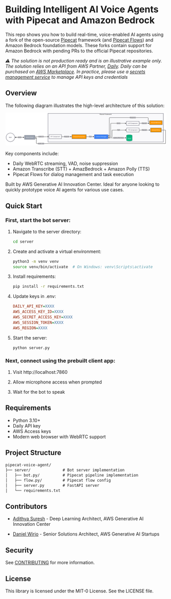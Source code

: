 # Building Intelligent AI Voice Agents with Pipecat and Amazon Bedrock

This repo shows you how to build real-time, voice-enabled AI agents using a fork of the open-source [Pipecat](https://github.com/adithyaxx/pipecat/tree/add-bedrock-support) framework (and [Pipecat Flows](https://github.com/adithyaxx/pipecat-flows/tree/add-bedrock-support)) and Amazon Bedrock foundation models. These forks contain support for Amazon Bedrock with pending PRs to the official Pipecat repositories.

_⚠️ The solution is not production ready and is an illustrative example only. The solution relies on an API from AWS Partner, [Daily](https://www.daily.co/). Daily can be purchased on [AWS Marketplace](https://aws.amazon.com/marketplace/seller-profile?id=d52484b0-a717-4b6d-a7aa-82f1c0c40b35). In practice, please use a [secrets management service](https://docs.aws.amazon.com/prescriptive-guidance/latest/aws-startup-security-baseline/wkld-03.html) to manage API keys and credentials_

## Overview

The following diagram illustrates the high-level architecture of this solution:

![](assets/diagram.png)

Key components include:
- Daily WebRTC streaming, VAD, noise suppression
- Amazon Transcribe (STT) + AmazBedrock + Amazon Polly (TTS)
- Pipecat Flows for dialog management and task execution

Built by AWS Generative AI Innovation Center. Ideal for anyone looking to quickly prototype voice AI agents for various use cases.

## Quick Start

### First, start the bot server:

1. Navigate to the server directory:
   ```bash
   cd server
   ```
2. Create and activate a virtual environment:
   ```bash
   python3 -m venv venv
   source venv/bin/activate  # On Windows: venv\Scripts\activate
   ```
3. Install requirements:
   ```bash
   pip install -r requirements.txt
   ```
4. Update keys in .env:
    ```ini
    DAILY_API_KEY=XXXX
    AWS_ACCESS_KEY_ID=XXXX
    AWS_SECRET_ACCESS_KEY=XXXX
    AWS_SESSION_TOKEN=XXXX
    AWS_REGION=XXXX
     ```
5. Start the server:
   ```bash
   python server.py
   ```

### Next, connect using the prebuilt client app:

1. Visit http://localhost:7860

2. Allow microphone access when prompted

3. Wait for the bot to speak

## Requirements

- Python 3.10+
- Daily API key
- AWS Access keys
- Modern web browser with WebRTC support

## Project Structure

```
pipecat-voice-agent/
├── server/              # Bot server implementation
│   ├── bot.py/          # Pipecat pipeline implementation
│   ├── flow.py/         # Pipecat flow config
│   ├── server.py        # FastAPI server
│   └── requirements.txt
```

## Contributors

- [Adithya Suresh](https://www.linkedin.com/in/adithyaxx/) - Deep Learning Architect, AWS Generative AI Innovation Center

- [Daniel Wirjo](https://www.linkedin.com/in/wirjo/) - Senior Solutions Architect, AWS Generative AI Startups

## Security

See [CONTRIBUTING](CONTRIBUTING.md#security-issue-notifications) for more information.

## License

This library is licensed under the MIT-0 License. See the LICENSE file.

